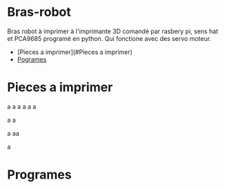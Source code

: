 Bras-robot
==========
Bras robot à imprimer à l'imprimante 3D comandé par rasbery pi, sens hat et PCA9685 programé en python. Qui fonctione avec des
servo moteur.

  + [Pieces a imprimer](#Pieces a imprimer)
  + [Pogrames](#Programes)

Pieces a imprimer
=================
a
a
a
a
a
a

a
a

a
aa

a

Programes
=========
